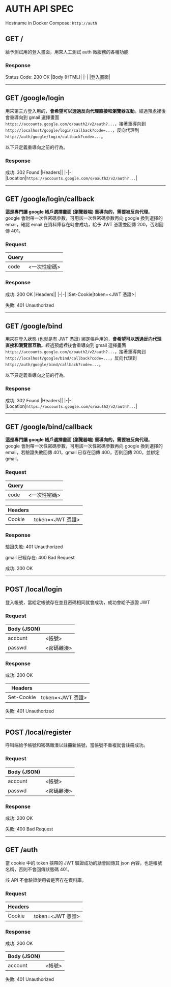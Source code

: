 # AUTH API SPEC
Hostname in Docker Compose: `http://auth`
## GET /
給予測試用的登入畫面，用來人工測試 auth 微服務的各種功能
### Response
Status Code: 200 OK
|Body (HTML)|
|-|
|登入畫面|
***
## GET /google/login
用來第三方登入用的，**會希望可以透過反向代理直接和瀏覽器互動**。經過預處裡後會重導向到 gmail 選擇畫面 `https://accounts.google.com/o/oauth2/v2/auth?...`，接著重導向到 `http://localhost/google/login/callback?code=...`，反向代理到 `http://auth/google/login/callback?code=...`。

以下只定義重導向之前的行為。

### Response
成功: 302 Found
|Headers||
|-|-|
|Location|`https://accounts.google.com/o/oauth2/v2/auth?...`|
***
## GET /google/login/callback
**這是專門讓 google 帳戶選擇畫面 (瀏覽器端) 重導向的，需要被反向代理**。google 會附帶一次性密碼參數，可用該一次性密碼參數再向 google 換到選擇的 email，確認 email 在資料庫存在時會成功，給予 JWT 憑證並回傳 200，否則回傳 401。
### Request
|Query||
|-|-|
|code|<一次性密碼>|


### Response

成功: 200 OK
|Headers||
|-|-|
|Set-Cookie|token=<JWT 憑證>|

失敗: 401 Unauthorized

***
## GET /google/bind
用來在登入狀態 (也就是有 JWT 憑證) 綁定帳戶用的，**會希望可以透過反向代理直接和瀏覽器互動**。經過預處裡後會重導向到 gmail 選擇畫面 `https://accounts.google.com/o/oauth2/v2/auth?...`，接著重導向到 `http://localhost/google/bind/callback?code=...`，反向代理到 `http://auth/google/bind/callback?code=...`。

以下只定義重導向之前的行為。
### Response
成功: 302 Found
|Headers||
|-|-|
|Location|`https://accounts.google.com/o/oauth2/v2/auth?...`|
***
## GET /google/bind/callback
**這是專門讓 google 帳戶選擇畫面 (瀏覽器端) 重導向的，需要被反向代理**。google 會附帶一次性密碼參數，可用該一次性密碼參數再向 google 換到選擇的 email，若驗證失敗回傳 401，gmail 已存在回傳 400，否則回傳 200，並綁定 gmail。
### Request
|Query||
|-|-|
|code|<一次性密碼>|

|Headers||
|-|-|
|Cookie|token=<JWT 憑證>|

### Response

驗證失敗: 401 Unauthorized

gmail 已經存在: 400 Bad Request

成功: 200 OK

***

## POST /local/login
登入帳號，當給定帳號存在並且密碼相同就會成功，成功會給予憑證 JWT
### Request
|Body (JSON)||
|-|-|
|account|<帳號>|
|passwd|<密碼雜湊>|

### Response
成功: 200 OK

|Headers||
|-|-|
|Set-Cookie|token=<JWT 憑證>|

失敗: 401 Unauthorized

***
## POST /local/register
呼叫端給予帳號和密碼雜湊以註冊新帳號，當帳號不重複就會註冊成功。
### Request
|Body (JSON)||
|-|-|
|account|<帳號>|
|passwd|<密碼雜湊>|
### Response
成功: 200 OK

失敗: 400 Bad Request
***
## GET /auth
當 cookie 中的 token 挾帶的 JWT 驗證成功的話會回傳其 json 內容，也是帳號名稱，否則不會回傳狀態碼 401。

該 API 不會驗證使用者是否存在資料庫。

### Request
|Headers||
|-|-|
|Cookie|token=<JWT 憑證>|

### Response
成功: 200 OK

|Body (JSON)||
|-|-|
|account|<帳號>|

失敗: 401 Unauthorized